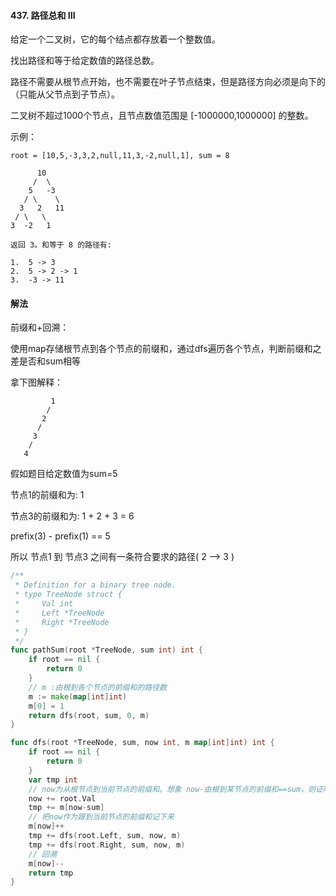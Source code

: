 #### 437. 路径总和 III

给定一个二叉树，它的每个结点都存放着一个整数值。

找出路径和等于给定数值的路径总数。

路径不需要从根节点开始，也不需要在叶子节点结束，但是路径方向必须是向下的（只能从父节点到子节点）。

二叉树不超过1000个节点，且节点数值范围是 [-1000000,1000000] 的整数。

示例：
```
root = [10,5,-3,3,2,null,11,3,-2,null,1], sum = 8

      10
     /  \
    5   -3
   / \    \
  3   2   11
 / \   \
3  -2   1

返回 3。和等于 8 的路径有:

1.  5 -> 3
2.  5 -> 2 -> 1
3.  -3 -> 11
```

#### 解法
前缀和+回溯：

使用map存储根节点到各个节点的前缀和，通过dfs遍历各个节点，判断前缀和之差是否和sum相等

拿下图解释：
```
         1
        / 
       2    
      / 
     3   
    / 
   4  
```
假如题目给定数值为sum=5

节点1的前缀和为: 1

节点3的前缀和为: 1 + 2 + 3 = 6

prefix(3) - prefix(1) == 5

所以 节点1 到 节点3 之间有一条符合要求的路径( 2 --> 3 )

```go
/**
 * Definition for a binary tree node.
 * type TreeNode struct {
 *     Val int
 *     Left *TreeNode
 *     Right *TreeNode
 * }
 */
func pathSum(root *TreeNode, sum int) int {
	if root == nil {
		return 0
	}
	// m :由根到各个节点的前缀和的路径数
	m := make(map[int]int)
	m[0] = 1
	return dfs(root, sum, 0, m)
}

func dfs(root *TreeNode, sum, now int, m map[int]int) int {
	if root == nil {
		return 0
	}
	var tmp int
	// now为从根节点到当前节点的前缀和。想象 now-由根到某节点的前缀和==sum，则证明某节点到当前节点的和==sum即为所求的一条路径
	now += root.Val
	tmp += m[now-sum]
	// 把now作为跟到当前节点的前缀和记下来
	m[now]++
	tmp += dfs(root.Left, sum, now, m)
	tmp += dfs(root.Right, sum, now, m)
	// 回溯
	m[now]--
	return tmp
}
```
